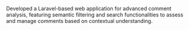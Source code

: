 Developed a Laravel-based web application for advanced comment analysis, featuring semantic filtering and search functionalities to assess and manage comments based on contextual understanding.

